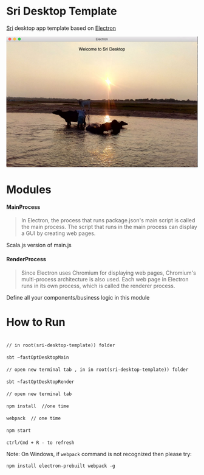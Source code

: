 # Sri Desktop Template

[Sri](https://github.com/chandu0101/sri) desktop app template based on [Electron](https://github.com/atom/electron)

![image](sri-desktop.png)

# Modules 

#### MainProcess 

>In Electron, the process that runs package.json's main script is called the main process. The script that runs in the main process can display a GUI by creating web pages.

Scala.js version of main.js   

#### RenderProcess

>Since Electron uses Chromium for displaying web pages, Chromium's multi-process architecture is also used. Each web page in Electron runs in its own process, which is called the renderer process.

Define all your components/business logic in this module

# How to Run

```

// in root(sri-desktop-template)) folder

sbt ~fastOptDesktopMain

// open new terminal tab , in in root(sri-desktop-template)) folder

sbt ~fastOptDesktopRender

// open new terminal tab

npm install  //one time

webpack  // one time 

npm start

ctrl/Cmd + R - to refresh 

```

Note: On Windows, if `webpack` command is not recognized then please try:
```
npm install electron-prebuilt webpack -g
```
